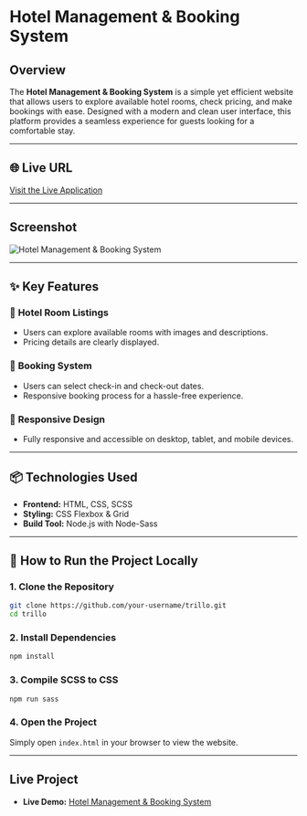# **Hotel Management & Booking System**

## **Overview**  
The **Hotel Management & Booking System** is a simple yet efficient website that allows users to explore available hotel rooms, check pricing, and make bookings with ease. Designed with a modern and clean user interface, this platform provides a seamless experience for guests looking for a comfortable stay.

---

## 🌐 Live URL  
[Visit the Live Application](https://sharifulalam-dev.github.io/trillo/)

---

## **Screenshot**  
![Hotel Management & Booking System](https://i.ibb.co.com/B2fv1kZR/trillo.png)

---

## ✨ Key Features  

### 🏨 **Hotel Room Listings**  
- Users can explore available rooms with images and descriptions.
- Pricing details are clearly displayed.

### 📅 **Booking System**  
- Users can select check-in and check-out dates.
- Responsive booking process for a hassle-free experience.

### 📱 **Responsive Design**  
- Fully responsive and accessible on desktop, tablet, and mobile devices.

---

## 📦 Technologies Used  
- **Frontend:** HTML, CSS, SCSS  
- **Styling:** CSS Flexbox & Grid  
- **Build Tool:** Node.js with Node-Sass  

---

## 🚀 How to Run the Project Locally  

### **1. Clone the Repository**  
```sh
git clone https://github.com/your-username/trillo.git
cd trillo
```

### **2. Install Dependencies**  
```sh
npm install
```

### **3. Compile SCSS to CSS**  
```sh
npm run sass
```

### **4. Open the Project**  
Simply open `index.html` in your browser to view the website.

---

## **Live Project**  
- **Live Demo:** [Hotel Management & Booking System](https://sharifulalam-dev.github.io/trillo/)  

